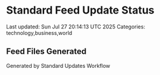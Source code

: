 # Standard Feed Update Status
Last updated: Sun Jul 27 20:14:13 UTC 2025
Categories: technology,business,world

## Feed Files Generated

Generated by Standard Updates Workflow
